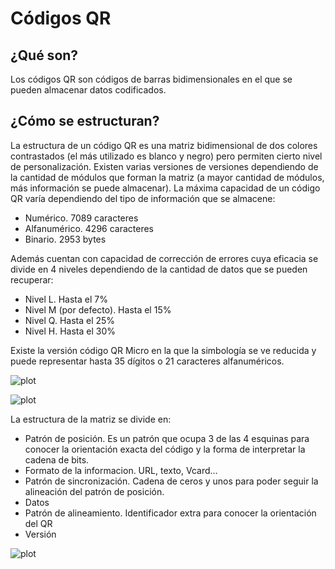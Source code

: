 # Códigos QR #
## ¿Qué son? ##
Los códigos QR son códigos de barras bidimensionales en el que se pueden almacenar datos codificados. 

## ¿Cómo se estructuran? ##
La estructura de un código QR es una matriz bidimensional de dos colores contrastados (el más utilizado es blanco y negro) pero permiten cierto nivel de personalización. 
Existen varias versiones de versiones dependiendo de la cantidad de módulos que forman la matriz (a mayor cantidad de módulos, más información se puede almacenar).
La máxima capacidad de un código QR varía dependiendo del tipo de información que se almacene:

<ul>
<li>Numérico. 7089 caracteres</li>
<li>Alfanumérico. 4296 caracteres</li>
<li>Binario. 2953 bytes</li>
</ul>

Además cuentan con capacidad de corrección de errores cuya eficacia se divide en 4 niveles dependiendo de la cantidad de datos que se pueden recuperar:

<ul>
<li>Nivel L. Hasta el 7%</li>
<li>Nivel M (por defecto). Hasta el 15%</li>
<li>Nivel Q. Hasta el 25%</li>
<li>Nivel H. Hasta el 30%</li>
</ul>


Existe la versión código QR Micro en la que la simbología se ve reducida y puede representar hasta 35 dígitos o 21 caracteres alfanuméricos.

![plot](./images/)

![plot](./images/)

La estructura de la matriz se divide en: 

<ul>
<li>Patrón de posición. Es un patrón que ocupa 3 de las 4 esquinas para conocer la orientación exacta del código y la forma de interpretar la cadena de bits.</li>
<li>Formato de la informacion. URL, texto, Vcard...</li>
<li>Patrón de sincronización. Cadena de ceros y unos para poder seguir la alineación del patrón de posición.</li>
<li>Datos</li>
<li>Patrón de alineamiento. Identificador extra para conocer la orientación del QR</li>
<li>Versión</li>
</ul>

![plot](./images/)
